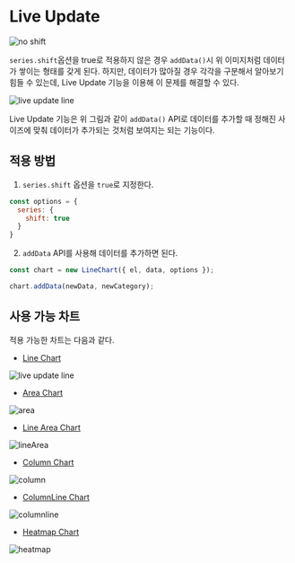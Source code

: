 # Live Update

![no shift](https://user-images.githubusercontent.com/35371660/102158081-fb43c700-3ec3-11eb-96a7-bbc840b52eb4.gif)

`series.shift`옵션을 true로 적용하지 않은 경우 `addData()`시 위 이미지처럼 데이터가 쌓이는 형태를 갖게 된다. 하지만, 데이터가 많아질 경우 각각을 구분해서 알아보기 힘들 수 있는데, Live Update 기능을 이용해 이 문제를 해결할 수 있다.

![live update line](https://user-images.githubusercontent.com/35371660/102157257-815f0e00-3ec2-11eb-8b87-a177664a43b2.gif)

Live Update 기능은 위 그림과 같이 `addData()` API로 데이터를 추가할 때 정해진 사이즈에 맞춰 데이터가 추가되는 것처럼 보여지는 되는 기능이다. 

## 적용 방법

1. `series.shift` 옵션을 `true`로 지정한다. 

```js
const options = {
  series: {
    shift: true
  }
}
```

2. `addData` API를 사용해 데이터를 추가하면 된다.

```js
const chart = new LineChart({ el, data, options });

chart.addData(newData, newCategory);
```

## 사용 가능 차트

적용 가능한 차트는 다음과 같다.

- [Line Chart](./chart-line.md)

![live update line](https://user-images.githubusercontent.com/35371660/102157257-815f0e00-3ec2-11eb-8b87-a177664a43b2.gif)

- [Area Chart](./chart-area.md)

![area](https://user-images.githubusercontent.com/35371660/102159207-6ee6d380-3ec6-11eb-8ca8-07c82095556f.gif)

- [Line Area Chart](./chart-lineArea.md)

![lineArea](https://user-images.githubusercontent.com/35371660/102160638-2aa90280-3ec9-11eb-98ae-5113cd3f75eb.gif)

- [Column Chart](./chart-bar-column.md)

![column](https://user-images.githubusercontent.com/35371660/102159210-70b09700-3ec6-11eb-9f78-9d9790cd0357.gif)

- [ColumnLine Chart](./chart-columnLine.md)

![columnline](https://user-images.githubusercontent.com/35371660/102159292-976ecd80-3ec6-11eb-84b9-4e487e411245.gif)

- [Heatmap Chart](./chart-heatmap.md)

![heatmap](https://user-images.githubusercontent.com/35371660/102159193-68f0f280-3ec6-11eb-9b1f-4fa14c97c879.gif)




